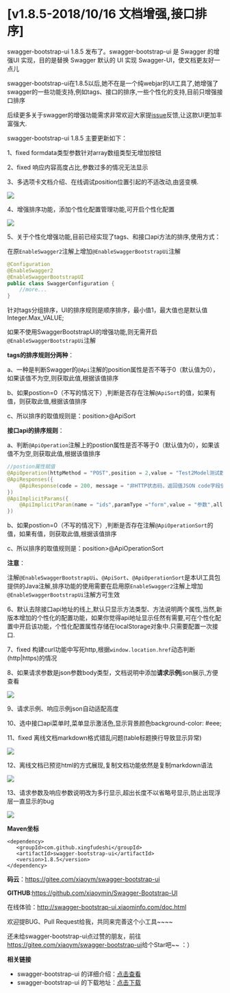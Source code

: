 # [v1.8.5-2018/10/16 文档增强,接口排序]

swagger-bootstrap-ui 1.8.5 发布了。swagger-bootstrap-ui 是 Swagger 的增强UI 实现，目的是替换 Swagger 默认的 UI 实现 Swagger-UI，使文档更友好一点儿

swagger-bootstrap-ui在1.8.5以后,她不在是一个纯webjar的UI工具了,她增强了swagger的一些功能支持,例如tags、接口的排序,一些个性化的支持,目前只增强接口排序

后续更多关于swagger的增强功能需求非常欢迎大家提[issue](https://gitee.com/xiaoym/swagger-bootstrap-ui/issues/new?issue%5Bassignee_id%5D=0&issue%5Bmilestone_id%5D=0)反馈,让这款UI更加丰富强大.

swagger-bootstrap-ui 1.8.5 主要更新如下：

1、fixed formdata类型参数针对array数组类型无增加按钮

2、fixed 响应内容高度占比,参数过多的情况无法显示

3、多选项卡文档介绍、在线调试position位置引起的不适改动,由竖变横.

![](/knife4j/images/blog/swagger-bootstrap-ui-1.8.5-issue/tab-position.png)

4、增强排序功能，添加个性化配置管理功能,可开启个性化配置

![](/knife4j/images/blog/swagger-bootstrap-ui-1.8.5-issue/exced1.gif)

5、关于个性化增强功能,目前已经实现了tags、和接口api方法的排序,使用方式：

在原`EnableSwagger2`注解上增加`@EnableSwaggerBootstrapUi`注解

```java
@Configuration
@EnableSwagger2
@EnableSwaggerBootstrapUI
public class SwaggerConfiguration {
 	//more...   
}
```

针对tags分组排序，UI的排序规则是顺序排序，最小值1，最大值也是默认值Integer.Max_VALUE;

如果不使用SwaggerBootstrapUi的增强功能,则无需开启`@EnableSwaggerBootstrapUi`注解

**tags的排序规则分两种**：

a、一种是判断Swagger的`@Api`注解的position属性是否不等于0（默认值为0），如果该值不为空,则获取此值,根据该值排序

b、如果postion=0（不写的情况下）,判断是否存在注解`@ApiSort`的值，如果有值，则获取此值,根据该值排序

c、所以排序的取值规则是：position>@ApiSort

**接口api的排序规则**：

a、判断`@ApiOperation`注解上的postion属性是否不等于0（默认值为0），如果该值不为空,则获取此值,根据该值排序

```java
//postion属性赋值
@ApiOperation(httpMethod = "POST",position = 2,value = "Test2Model测试数组参数，多个",response=Test2Model.class)
@ApiResponses({
    @ApiResponse(code = 200, message = "非HTTP状态码，返回值JSON code字段值，描述：成功")
})
@ApiImplicitParams({
    @ApiImplicitParam(name = "ids",paramType ="form",value = "参数",allowMultiple = true, required = true)
})
```

b、如果postion=0（不写的情况下）,判断是否存在注解`@ApiOperationSort`的值，如果有值，则获取此值,根据该值排序

c、所以排序的取值规则是：position>@ApiOperationSort

**注意**：

注解`@EnableSwaggerBootstrapUi`、`@ApiSort`、`@ApiOperationSort`是本UI工具包提供的Java注解,排序功能的使用需要在启用原`EnableSwagger2`注解上增加`@EnableSwaggerBootstrapUi`注解方可生效

6、默认去除接口api地址的线上,默认只显示方法类型、方法说明两个属性,当然,新版本增加的个性化的配置功能，如果你觉得api地址显示任然有需要,可在个性化配置中开启该功能，个性化配置属性存储在localStorage对象中.只需要配置一次接口.

7、fixed 构建curl功能中写死http,根据`window.location.href`动态判断(http|https)的情况

8、如果请求参数是json参数body类型，文档说明中添加**请求示例**json展示,方便查看

![](/knife4j/images/blog/swagger-bootstrap-ui-1.8.5-issue/request-json.png)

9、请求示例、响应示例json自动适配高度

10、选中接口api菜单时,菜单显示激活色,显示背景颜色background-color: #eee;

11、fixed 离线文档markdown格式错乱问题(table标题换行导致显示异常)

![](/knife4j/images/blog/swagger-bootstrap-ui-1.8.5-issue/md.png)

12、离线文档已预览html的方式展现,复制文档功能依然是复制markdown语法

![](/knife4j/images/blog/swagger-bootstrap-ui-1.8.5-issue/md-copy.png)

13、请求参数及响应参数说明改为多行显示,超出长度不以省略号显示,防止出现浮层一直显示的bug

![](/knife4j/images/blog/swagger-bootstrap-ui-1.8.5-issue/br.png)

**Maven坐标**

```
<dependency>
   <groupId>com.github.xingfudeshi</groupId>
   <artifactId>swagger-bootstrap-ui</artifactId>
   <version>1.8.5</version>
</dependency>
```

**码云**：<https://gitee.com/xiaoym/swagger-bootstrap-ui>

**GITHUB**:<https://github.com/xiaoymin/Swagger-Bootstrap-UI>

在线体验：<http://swagger-bootstrap-ui.xiaominfo.com/doc.html>

欢迎提BUG、Pull Request给我，共同来完善这个小工具~~~~

还未给swagger-bootstrap-ui点过赞的朋友，前往<https://gitee.com/xiaoym/swagger-bootstrap-ui>给个Star吧~~ ：）



**相关链接**

- swagger-bootstrap-ui 的详细介绍：[点击查看](https://www.oschina.net/p/swagger-bootstrap-ui)
- swagger-bootstrap-ui 的下载地址：[点击下载](https://git.oschina.net/xiaoym/swagger-bootstrap-ui/releases)
 
 
